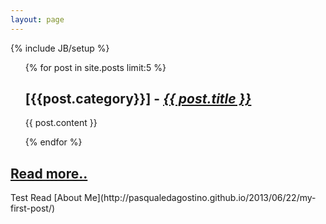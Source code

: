 ```yaml
---
layout: page
---
```

{% include JB/setup %}

<ul class="posts">
{% for post in site.posts limit:5 %}
<article>
<h2>[{{post.category}}] - <em><a href="{{ BASE_PATH }}{{ post.url }}">{{ post.title }}</a></em></h2>
<p>{{ post.content }}</p>
</article>
{% endfor %}			
</ul>

<h2><a href="archive.html">Read more..</a></h2>
Test
Read [About Me](http://pasqualedagostino.github.io/2013/06/22/my-first-post/)


